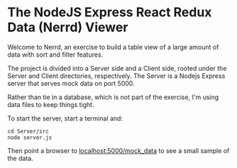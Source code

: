 # The NodeJS Express React Redux Data (Nerrd) Viewer

Welcome to Nerrd, an exercise to build a table view of a large amount of data with sort and filter features.

The project is divided into a Server side and a Client side, rooted under the Server and Client directories, respectively. 
The Server is a Nodejs Express server that serves mock data on port 5000. 

Rather than tie in a database, which is not part of the exercise, I'm using data files to keep things tight. 

To start the server, start a terminal and:

    cd Server/src
    node server.js

Then point a browser to [localhost:5000/mock_data](http://localhost:5000/mock_data) to see a small sample of the data.
